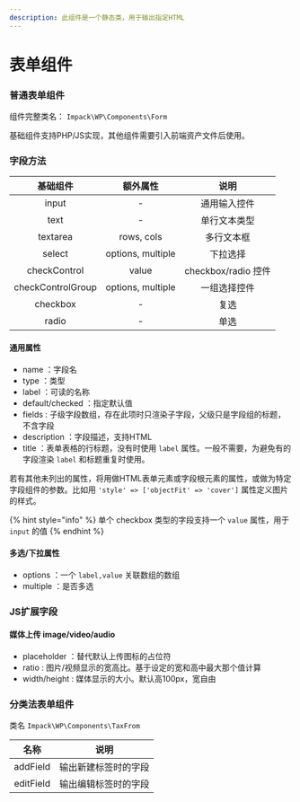 ```yaml
---
description: 此组件是一个静态类，用于输出指定HTML
---
```


# 表单组件

### 普通表单组件

组件完整类名： `Impack\WP\Components\Form`&#x20;

基础组件支持PHP/JS实现，其他组件需要引入前端资产文件后使用。

### 字段方法

|        基础组件       |        额外属性       |         说明        |
| :---------------: | :---------------: | :---------------: |
|       input       |         -         |       通用输入控件      |
|        text       |         -         |       单行文本类型      |
|      textarea     |     rows, cols    |       多行文本框       |
|       select      | options, multiple |        下拉选择       |
|    checkControl   |       value       | checkbox/radio 控件 |
| checkControlGroup | options, multiple |       一组选择控件      |
|      checkbox     |         -         |         复选        |
|       radio       |         -         |         单选        |

#### 通用属性

* name ：字段名
* type ：类型
* label ：可读的名称
* default/checked ：指定默认值
* fields : 子级字段数组，存在此项时只渲染子字段，父级只是字段组的标题，不含字段
* description ：字段描述，支持HTML
* title ：表单表格的行标题，没有时使用 `label` 属性。一般不需要，为避免有的字段渲染 `label` 和标题重复时使用。

若有其他未列出的属性，将用做HTML表单元素或字段根元素的属性，或做为特定字段组件的参数。比如用 `'style' => ['objectFit' => 'cover']` 属性定义图片的样式。

{% hint style="info" %}
单个 checkbox 类型的字段支持一个 `value` 属性，用于 `input` 的值
{% endhint %}

#### 多选/下拉属性

* options ：一个 `label,value` 关联数组的数组
* multiple ：是否多选

### JS扩展字段

#### 媒体上传 image/video/audio

* placeholder ：替代默认上传图标的占位符
* ratio : 图片/视频显示的宽高比。基于设定的宽和高中最大那个值计算
* width/height : 媒体显示的大小。默认高100px，宽自由

### 分类法表单组件

类名 `Impack\WP\Components\TaxFrom`

|     名称    |     说明     |
| :-------: | :--------: |
|  addField | 输出新建标签时的字段 |
| editField | 输出编辑标签时的字段 |

####
